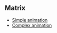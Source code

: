 ## Matrix 
- [Simple animation](https://github.com/DimaOanaTeodora/IntroductionToRobotics/blob/main/Labs/L7/L7_1.ino)
- [Complex animation](https://github.com/DimaOanaTeodora/IntroductionToRobotics/blob/main/Labs/L7/L7_2.ino)
